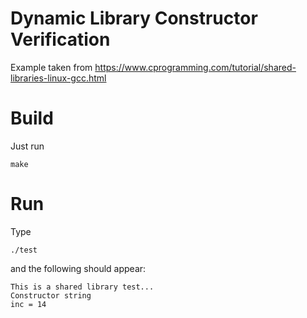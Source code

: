 # Dynamic Library Constructor Verification

Example taken from https://www.cprogramming.com/tutorial/shared-libraries-linux-gcc.html

# Build

Just run
```
make
```

# Run

Type

```
./test
```
and the following should appear:
```
This is a shared library test...
Constructor string
inc = 14
```

